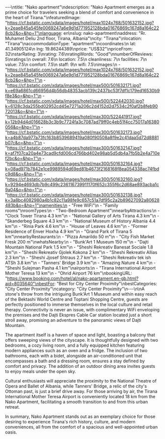 ---\ntitle: "Nako apartment"\ndescription: "Nako Apartment emerges as a prime choice for travelers seeking a blend of comfort and convenience in the heart of Tirana."\nfeaturedImage: "https://cf.bstatic.com/xdata/images/hotel/max1024x768/501632152.jpg?k=2eae845a545fe0069247a6e9d1d771952128bda01676869c167d8a164c228cb2&o=&hp=1"\nlanguage: en\nslug: nako-apartment\naddress: "Rr. Muhamet Deliu 2nd floor, Tirana, Albania"\ncity: "Tirana"\nlocation: "Tirana"\naccommodationType: "apartment"\ncoordinates:\n  lat: 41.34905124\n  lng: 19.86244389\nprice: "US$32"\npriceFrom: 32\nstarRating: 3\nrating: 7.6\nratingWords: "Good"\nnumberOfReviews: 5\nratings:\n  overall: 7.6\n  location: 7.5\n  cleanliness: 7\n  facilities: 7\n  value: 7.5\n  comfort: 7.5\n  staff: 9\n  wifi: 7.5\nimages:\n  - "https://cf.bstatic.com/xdata/images/hotel/max1024x768/501632152.jpg?k=2eae845a545fe0069247a6e9d1d771952128bda01676869c167d8a164c228cb2&o=&hp=1"\n  - "https://cf.bstatic.com/xdata/images/hotel/max500/501632171.jpg?k=e69a6861cd66956d4b56db48353acb139c2437bc53f7df1c179ed16530b9f8e3&o=&hp=1"\n  - "https://cf.bstatic.com/xdata/images/hotel/max500/522442030.jpg?k=6128c3da255bd02952cd45e7271a206c2d4152d2d7534c2f0af2b8feb9072013&o=&hp=1"\n  - "https://cf.bstatic.com/xdata/images/hotel/max300/522441917.jpg?k=12b94d4d016628b3c3b9c7724fa3c7087ad79ff0c4eb51f4cc75017a16380056&o=&hp=1"\n  - "https://cf.bstatic.com/xdata/images/hotel/max300/501632173.jpg?k=a4b87da977a73fc163b8539689419a080f90508a8f9e2c41daa5d72d8881b07c&o=&hp=1"\n  - "https://cf.bstatic.com/xdata/images/hotel/max300/501632147.jpg?k=af7f07ca20a4e73cad9cfd006cd766bd402e98ab5d5db4a7fb5b2e4a710ef2bc&o=&hp=1"\n  - "https://cf.bstatic.com/xdata/images/hotel/max300/501632164.jpg?k=08ad971b7842e1ce9989594d69ed81b4673f2168168f8ea054338ac74fbdc9d8&o=&hp=1"\n  - "https://cf.bstatic.com/xdata/images/hotel/max300/501632160.jpg?k=9294e4693db7b9c499c236116739911170f652c355f6c2d68ae893acba1c9a04&o=&hp=1"\n  - "https://cf.bstatic.com/xdata/images/hotel/max300/501632138.jpg?k=3a8bc4082980a4b1c82c11a98fe9c657c51a7df95c2a2b89627092a80628483b&o=&hp=1"\namenities:\n  - "Free WiFi"\n  - "Family rooms"\nroomTypes:\n  - "Two-Bedroom Apartment"\nnearbyAttractions:\n  - "Clock Tower Tirana 4.3 km"\n  - "National Gallery of Arts Tirana 4.3 km"\n  - "Skanderbeg Square 4.3 km"\n  - "National Museum of History Albania 4.4 km"\n  - "Rinia Park 4.6 km"\n  - "House of Leaves 4.6 km"\n  - "Former Residence of Enver Hoxha 4.9 km"\n  - "Grand Park of Tirana 5 km"\nnearbyRestaurants:\n  - "Pizza Amarildo 50 m"\n  - "City Fish Market Fresk 200 m"\nwhatsNearby:\n  - "Bunk'Art 1 Museum 150 m"\n  - "Dajti Mountain National Park 1.5 km"\n  - "Sheshi Rekreativ Banesat Sociale 1.8 km"\n  - "Sheshi Rekreativ Gjolek Kokona 2 km"\n  - "Sheshi Rekreativ Allias 2.3 km"\n  - "Sheshi Jjosef Shtraus 2.7 km"\n  - "Sheshi Rekreativ tek ish ATSh 3.8 km"\n  - "Tanners' Bridge 3.9 km"\n  - "Amazing Nature 4 km"\n  - "Sheshi Sulejman Pasha 4.1 km"\nairports:\n  - "Tirana International Airport Mother Teresa 13 km"\n  - "Ohrid Airport 76 km"\nbookingURL: "https://www.booking.com/hotel/al/nako-apartament.en-gb.html?aid=8035640"\nbestFor: "Best for City Center Proximity"\nbestCategories: "City Center Proximity"\ncategory: "City Center Proximity"\n---\n\nA stone's throw from the intriguing Bunk'Art 1 Museum and within easy reach of the Bektashi World Centre and Toptani Shopping Centre, guests are perfectly positioned to immerse themselves in the local culture and retail therapy. Connectivity is never an issue, with complimentary WiFi enveloping the premises and the Dajti Ekspres Cable Car station located just a short stroll away, promising an adventure to the panoramic views of Dajti Mountain.

The apartment itself is a haven of space and light, boasting a balcony that offers sweeping views of the cityscape. It is thoughtfully designed with two bedrooms, a cozy living room, and a fully equipped kitchen featuring modern appliances such as an oven and a fridge. The inclusion of two bathrooms, each with a bidet, alongside an air-conditioned unit that encompasses a bath and a dressing room, ensures a stay defined by comfort and privacy. The addition of an outdoor dining area invites guests to enjoy meals under the open sky.

Cultural enthusiasts will appreciate the proximity to the National Theatre of Opera and Ballet of Albania, while Tanners' Bridge, a relic of the city's Ottoman past, is just a brief drive away. For those arriving by air, the Tirana International Mother Teresa Airport is conveniently located 18 km from the Nako Apartment, facilitating a smooth transition to and from this urban retreat.

In summary, Nako Apartment stands out as an exemplary choice for those desiring to experience Tirana's rich history, culture, and modern conveniences, all from the comfort of a spacious and well-appointed urban oasis.